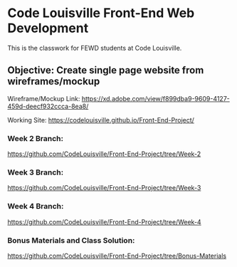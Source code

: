 # Code Louisville Front-End Web Development

This is the classwork for FEWD students at Code Louisville.

## Objective: Create single page website from wireframes/mockup

Wireframe/Mockup Link: https://xd.adobe.com/view/f899dba9-9609-4127-459d-deecf932ccca-8ea8/

Working Site: https://codelouisville.github.io/Front-End-Project/

### Week 2 Branch: ###

https://github.com/CodeLouisville/Front-End-Project/tree/Week-2

### Week 3 Branch: ###

https://github.com/CodeLouisville/Front-End-Project/tree/Week-3

### Week 4 Branch: ###

https://github.com/CodeLouisville/Front-End-Project/tree/Week-4

### Bonus Materials and Class Solution: ###

https://github.com/CodeLouisville/Front-End-Project/tree/Bonus-Materials
